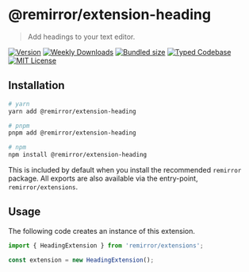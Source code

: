 # @remirror/extension-heading

> Add headings to your text editor.

[![Version][version]][npm] [![Weekly Downloads][downloads-badge]][npm] [![Bundled size][size-badge]][size] [![Typed Codebase][typescript]](#) [![MIT License][license]](#)

[version]: https://flat.badgen.net/npm/v/@remirror/extension-heading
[npm]: https://npmjs.com/package/@remirror/extension-heading
[license]: https://flat.badgen.net/badge/license/MIT/purple
[size]: https://bundlephobia.com/result?p=@remirror/extension-heading
[size-badge]: https://flat.badgen.net/bundlephobia/minzip/@remirror/extension-heading
[typescript]: https://flat.badgen.net/badge/icon/TypeScript?icon=typescript&label
[downloads-badge]: https://badgen.net/npm/dw/@remirror/extension-heading/red?icon=npm

## Installation

```bash
# yarn
yarn add @remirror/extension-heading

# pnpm
pnpm add @remirror/extension-heading

# npm
npm install @remirror/extension-heading
```

This is included by default when you install the recommended `remirror` package. All exports are also available via the entry-point, `remirror/extensions`.

## Usage

The following code creates an instance of this extension.

```ts
import { HeadingExtension } from 'remirror/extensions';

const extension = new HeadingExtension();
```
